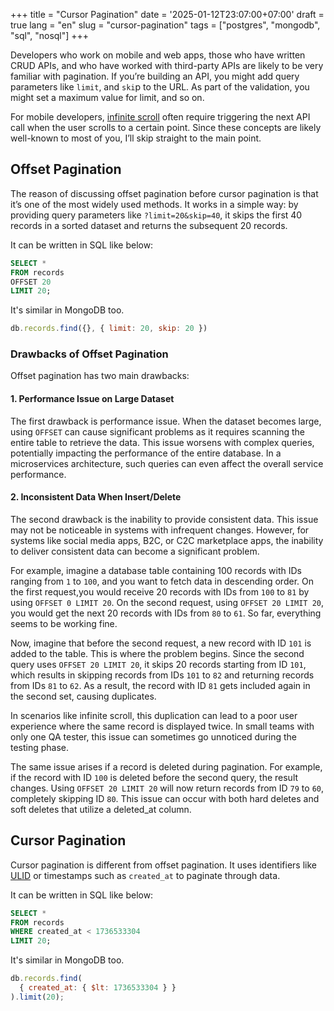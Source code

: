 +++
title = "Cursor Pagination"
date = '2025-01-12T23:07:00+07:00'
draft = true
lang = "en"
slug = "cursor-pagination"
tags = ["postgres", "mongodb", "sql", "nosql"]
+++

Developers who work on mobile and web apps, those who have written CRUD APIs, and who have worked with third-party APIs are likely to be very familiar with pagination. If you’re building an API, you might add query parameters like `limit`, and `ski`p to the URL. As part of the validation, you might set a maximum value for limit, and so on.

For mobile developers, [infinite scroll](https://en.wiktionary.org/wiki/infinite_scroll) often require triggering the next API call when the user scrolls to a certain point. Since these concepts are likely well-known to most of you, I’ll skip straight to the main point.

## Offset Pagination
The reason of discussing offset pagination before cursor pagination is that it’s one of the most widely used methods. It works in a simple way: by providing query parameters like `?limit=20&skip=40`, it skips the first 40 records in a sorted dataset and returns the subsequent 20 records.

It can be written in SQL like below:
```sql
SELECT *
FROM records
OFFSET 20
LIMIT 20;
```

It's similar in MongoDB too.
```javascript
db.records.find({}, { limit: 20, skip: 20 })
```

### Drawbacks of Offset Pagination
Offset pagination has two main drawbacks:

#### 1. Performance Issue on Large Dataset
The first drawback is performance issue. When the dataset becomes large, using `OFFSET` can cause significant problems as it requires scanning the entire table to retrieve the data. This issue worsens with complex queries, potentially impacting the performance of the entire database. In a microservices architecture, such queries can even affect the overall service performance.

#### 2. Inconsistent Data When Insert/Delete
The second drawback is the inability to provide consistent data. This issue may not be noticeable in systems with infrequent changes. However, for systems like social media apps, B2C, or C2C marketplace apps, the inability to deliver consistent data can become a significant problem.

For example, imagine a database table containing 100 records with IDs ranging from `1` to `100`, and you want to fetch data in descending order. On the first request,you would receive 20 records with IDs from `100` to `81` by using `OFFSET 0 LIMIT 20`. On the second request, using `OFFSET 20 LIMIT 20`, you would get the next 20 records with IDs from `80` to `61`. So far, everything seems to be working fine.

Now, imagine that before the second request, a new record with ID `101` is added to the table. This is where the problem begins. Since the second query uses `OFFSET 20 LIMIT 20`, it skips 20 records starting from ID `101`, which results in skipping records from IDs `101` to `82` and returning records from IDs `81` to `62`. As a result, the record with ID `81` gets included again in the second set, causing duplicates.

In scenarios like infinite scroll, this duplication can lead to a poor user experience where the same record is displayed twice. In small teams with only one QA tester, this issue can sometimes go unnoticed during the testing phase.

The same issue arises if a record is deleted during pagination. For example, if the record with ID `100` is deleted before the second query, the result changes. Using `OFFSET 20 LIMIT 20` will now return records from ID `79` to `60`, completely skipping ID `80`. This issue can occur with both hard deletes and soft deletes that utilize a deleted_at column.

## Cursor Pagination
Cursor pagination is different from offset pagination. It uses identifiers like [ULID](https://github.com/ulid/spec) or timestamps such as `created_at` to paginate through data.

It can be written in SQL like below:
```sql
SELECT *
FROM records
WHERE created_at < 1736533304
LIMIT 20;
```

It's similar in MongoDB too.
```javascript
db.records.find(
  { created_at: { $lt: 1736533304 } }
).limit(20);
```
